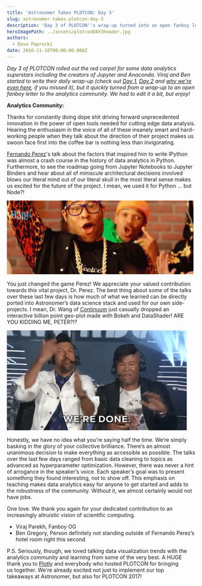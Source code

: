 ```yaml
---
title: 'Astronomer Takes PLOTCON: Day 3'
slug: astronomer-takes-plotcon-day-3
description: 'Day 3 of PLOTCON''s wrap-up turned into an open fanboy letter to the analytics community... '
heroImagePath: ../assets/plotconDAY3header.jpg
authors:
  - Dave Paprocki
date: 2016-11-18T00:00:00.000Z
---
```


_Day 3 of PLOTCON&nbsp;rolled out the red carpet for some data analytics superstars including the creators of Jupyter and Anaconda. Viraj and Ben started to write their daily wrap-up (check out&nbsp;[Day 1](https://www.astronomer.io/blog/astronomer-takes-plotcon-2016-day-1), [Day 2](https://www.astronomer.io/blog/astronomer-takes-plotcon-day-2) and [why we're even here](https://www.astronomer.io/blog/astronomer-takes-plotcon), if you missed it), but it quickly turned from a wrap-up to an open fanboy letter to the analytics community. We had to edit it a bit, but enjoy!_

**Analytics Community:**

Thanks for constantly doing dope shit driving forward unprecedented innovation in the power of open tools needed for cutting edge data analysis. Hearing the enthusiasm in the voice of all of these insanely smart and hard-working people when they talk about the direction of their project makes us swoon face first into the coffee bar is nothing less than invigorating.

[Fernando Perez](https://fperez.org/)'s talk about the factors that inspired him to write IPython was almost a crash course in the history of data analytics in Python. Furthermore, to see the roadmap going from Jupyter Notebooks to Jupyter Binders and hear about all of miniscule architectural decisions involved blows our literal mind out of our literal skull in the most literal sense makes us&nbsp;excited for the future of the project. I mean, we used it for Python ... but Node?!

![tenor.jpg](../assets/tenor.jpg)

You just changed the game Perez! We appreciate your valued contribution towards this vital project, Dr. Perez. The best thing about some of the talks over these last few days is how much of what we learned can be directly ported into Astronomer’s data science stack and used for our own side-projects. I mean, Dr. Wang of [Continuum](https://www.continuum.io/) just casually dropped an interactive billion point geo-plot made with Bokeh and DataShader! ARE YOU KIDDING ME, PETER?!?

![giphy.gif](../assets/giphy.gif)

Honestly, we have no idea what you’re saying half the time. We’re simply basking in the glory of your collective brilliance. There’s an almost unanimous decision to make everything as accessible as possible. The talks over the last few days ranged from basic data cleaning to topics as advanced as hyperparameter optimization. However, there was never a hint of arrogance in the speaker’s voice. Each speaker’s goal was to present something they found interesting, not to show off. This emphasis on teaching makes data analytics easy for anyone to get started and adds to the robustness of the community. Without it, we almost certainly would not have jobs.

One love. We thank you again for your dedicated contribution to an increasingly altruistic vision of scientific computing.

- Viraj Parekh, Fanboy OG
- Ben Gregory, Person definitely not standing outside of Fernando Perez’s hotel room right this second

P.S. Seriously, though,&nbsp;we loved talking data visualization trends with the analytics community and learning from some of the very best. A HUGE thank you to [Plotly](https://plot.ly/) and everybody who hosted PLOTCON for&nbsp;bringing us&nbsp;together. We're already excited not just to implement our top takeaways&nbsp;at Astronomer, but also for PLOTCON 2017!

&nbsp;

